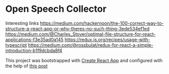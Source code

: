 # Open Speech Collector

Interesting links
https://medium.com/hackernoon/the-100-correct-way-to-structure-a-react-app-or-why-theres-no-such-thing-3ede534ef1ed
https://medium.com/@Charles_Stover/optimal-file-structure-for-react-applications-f3e35ad0a145
https://redux.js.org/recipes/usage-with-typescript
https://medium.com/@rossbulat/redux-for-react-a-simple-introduction-b1f9dcbda8f4


This project was bootstrapped with [Create React App](https://github.com/facebook/create-react-app) and configured with the help of [this post](https://medium.com/@rossbulat/how-to-use-typescript-with-react-and-redux-a118b1e02b76)
